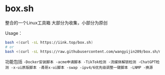 # box.sh
整合的一个Linux工具箱
大部分为收集，小部分为原创

Usage：
``` bash
bash <(curl -sL https://iink.top/box.sh)
# or
bash <(curl -sL https://raw.githubusercontent.com/wangyijin209/box.sh/master/docker.sh)
```

功能包括
`
-Docker安装脚本
-acme申请脚本
-TikTok检测
-流媒体解锁检测
-ChatGPT检测
-x-ui原版脚本
-甬哥x-ui脚本
-swap
-ipv4/6优先级调整一键脚本
-LNMP
-换源
`